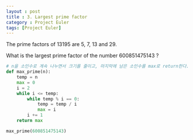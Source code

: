 ```yaml
---
layout : post
title : 3. Largest prime factor
category : Project Euler
tags: [Project Euler]
---
```


The prime factors of 13195 are 5, 7, 13 and 29.

What is the largest prime factor of the number 600851475143 ?



```python
# n을 소인수로 계속 나누면서 크기를 줄이고, 마지막에 남은 소인수를 max로 return한다.
def max_prime(n):
    temp = n
    max = 0
    i = 2
    while i <= temp:
        while temp % i == 0:
            temp = temp / i
            max = i
        i += 1
    return max

max_prime(600851475143)
```

